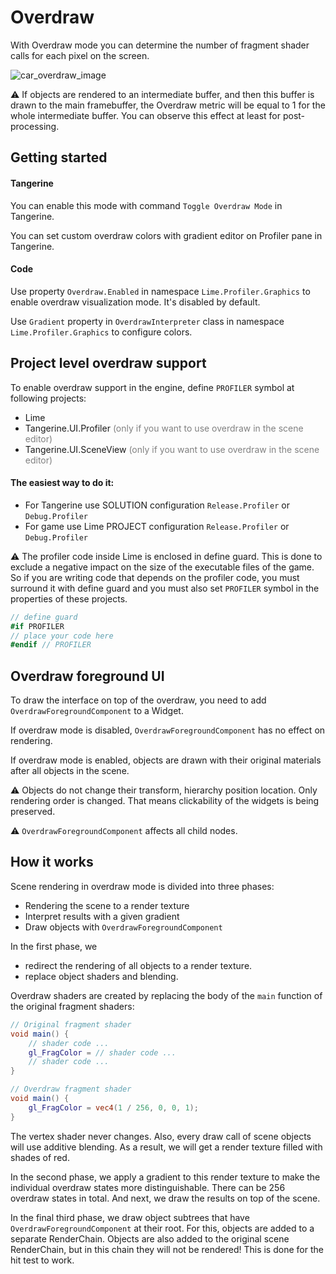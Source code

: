 # Overdraw

With Overdraw mode you can determine the number of fragment shader calls for each pixel on the screen.

![car_overdraw_image](/images/car_overdraw_image.png)

⚠ If objects are rendered to an intermediate buffer, and then this buffer is drawn to the main framebuffer, the Overdraw metric will be equal to 1 for the whole intermediate buffer. You can observe this effect at least for post-processing.

## Getting started

#### Tangerine

You can enable this mode with command `Toggle Overdraw Mode` in Tangerine.

You can set custom overdraw colors with gradient editor on Profiler pane in Tangerine.

#### Code

Use property `Overdraw.Enabled` in namespace `Lime.Profiler.Graphics` to enable overdraw visualization mode. It's disabled by default.

Use `Gradient` property in `OverdrawInterpreter` class in namespace `Lime.Profiler.Graphics` to configure colors.

## Project level overdraw support

To enable overdraw support in the engine, define `PROFILER` symbol at following projects:

- Lime
- Tangerine.UI.Profiler <span style="color:gray">(only if you want to use overdraw in the scene editor)</span>
- Tangerine.UI.SceneView <span style="color:gray">(only if you want to use overdraw in the scene editor)</span>

#### The easiest way to do it:

- For Tangerine use SOLUTION configuration `Release.Profiler` or `Debug.Profiler`
- For game use Lime PROJECT configuration `Release.Profiler` or `Debug.Profiler`

⚠ The profiler code inside Lime is enclosed in define guard. This is done to exclude a negative impact on the size of the executable files of the game. So if you are writing code that depends on the profiler code, you must surround it with define guard and you must also set `PROFILER` symbol in the properties of these projects.

```c#
// define guard
#if PROFILER
// place your code here
#endif // PROFILER
```

## Overdraw foreground UI

To draw the interface on top of the overdraw, you need to add `OverdrawForegroundComponent` to a Widget.

If overdraw mode is disabled, `OverdrawForegroundComponent` has no effect on rendering.

If overdraw mode is enabled, objects are drawn with their original materials after all objects in the scene.

⚠ Objects do not change their transform, hierarchy position location. Only rendering order is changed. That means clickability of the widgets is being preserved.

⚠  `OverdrawForegroundComponent` affects all child nodes.

## How it works

Scene rendering in overdraw mode is divided into three phases:

- Rendering the scene to a render texture
- Interpret results with a given gradient
- Draw objects with `OverdrawForegroundComponent`

In the first phase, we

- redirect the rendering of all objects to a render texture.
- replace object shaders and blending.

Overdraw shaders are created by replacing the body of the `main` function of the original fragment shaders:

```glsl
// Original fragment shader
void main() {
    // shader code ...
    gl_FragColor = // shader code ...
    // shader code ...
}
```

```glsl
// Overdraw fragment shader
void main() {
    gl_FragColor = vec4(1 / 256, 0, 0, 1);
}
```

The vertex shader never changes. Also, every draw call of scene objects will use additive blending. As a result, we will get a render texture filled with shades of red.

In the second phase, we apply a gradient to this render texture to make the individual overdraw states more distinguishable. There can be 256 overdraw states in total. And next, we draw the results on top of the scene.

In the final third phase, we draw object subtrees that have `OverdrawForegroundComponent` at their root. For this, objects are added to a separate RenderChain. Objects are also added to the original scene RenderChain, but in this chain they will not be rendered! This is done for the hit test to work.

